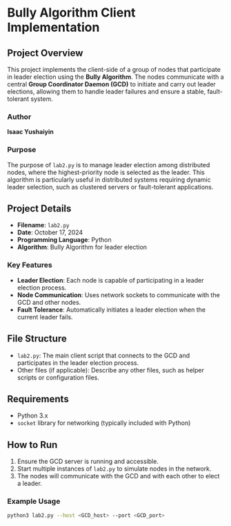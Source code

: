 # Bully Algorithm Client Implementation 

## Project Overview
This project implements the client-side of a group of nodes that participate in leader election using the **Bully Algorithm**. The nodes communicate with a central **Group Coordinator Daemon (GCD)** to initiate and carry out leader elections, allowing them to handle leader failures and ensure a stable, fault-tolerant system.

### Author
**Isaac Yushaiyin**

### Purpose
The purpose of `lab2.py` is to manage leader election among distributed nodes, where the highest-priority node is selected as the leader. This algorithm is particularly useful in distributed systems requiring dynamic leader selection, such as clustered servers or fault-tolerant applications.

## Project Details

- **Filename**: `lab2.py`
- **Date**: October 17, 2024
- **Programming Language**: Python
- **Algorithm**: Bully Algorithm for leader election

### Key Features
- **Leader Election**: Each node is capable of participating in a leader election process.
- **Node Communication**: Uses network sockets to communicate with the GCD and other nodes.
- **Fault Tolerance**: Automatically initiates a leader election when the current leader fails.

## File Structure
- `lab2.py`: The main client script that connects to the GCD and participates in the leader election process.
- Other files (if applicable): Describe any other files, such as helper scripts or configuration files.

## Requirements
- Python 3.x
- `socket` library for networking (typically included with Python)

## How to Run
1. Ensure the GCD server is running and accessible.
2. Start multiple instances of `lab2.py` to simulate nodes in the network.
3. The nodes will communicate with the GCD and with each other to elect a leader.

### Example Usage
```bash
python3 lab2.py --host <GCD_host> --port <GCD_port>
